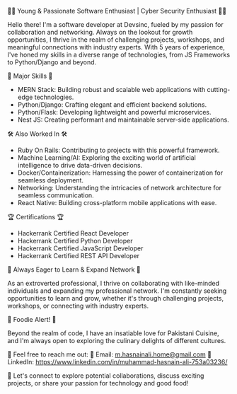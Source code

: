 👨‍💻 Young & Passionate Software Enthusiast | Cyber Security Enthusiast 👨‍💻

Hello there! I'm a software developer at Devsinc, fueled by my passion for collaboration and networking. Always on the lookout for growth opportunities, I thrive in the realm of challenging projects, workshops, and meaningful connections with industry experts. With 5 years of experience, I've honed my skills in a diverse range of technologies, from JS Frameworks to Python/Django and beyond.

🔧 Major Skills 🔧

- MERN Stack: Building robust and scalable web applications with cutting-edge technologies.
- Python/Django: Crafting elegant and efficient backend solutions.
- Python/Flask: Developing lightweight and powerful microservices.
- Nest JS: Creating performant and maintainable server-side applications.

🛠️ Also Worked In 🛠️

- Ruby On Rails: Contributing to projects with this powerful framework.
- Machine Learning/AI: Exploring the exciting world of artificial intelligence to drive data-driven decisions.
- Docker/Containerization: Harnessing the power of containerization for seamless deployment.
- Networking: Understanding the intricacies of network architecture for seamless communication.
- React Native: Building cross-platform mobile applications with ease.

🏆 Certifications 🏆

- Hackerrank Certified React Developer
- Hackerrank Certified Python Developer
- Hackerrank Certified JavaScript Developer
- Hackerrank Certified REST API Developer

🌱 Always Eager to Learn & Expand Network 🌱

As an extroverted professional, I thrive on collaborating with like-minded individuals and expanding my professional network. I'm constantly seeking opportunities to learn and grow, whether it's through challenging projects, workshops, or connecting with industry experts.

🍔 Foodie Alert! 🍔

Beyond the realm of code, I have an insatiable love for Pakistani Cuisine, and I'm always open to exploring the culinary delights of different cultures.

📩 Feel free to reach me out:
📧 Email: m.hasnainali.home@gmail.com
🔗 LinkedIn: https://www.linkedin.com/in/muhammad-hasnain-ali-753a03236/

🚀 Let's connect to explore potential collaborations, discuss exciting projects, or share your passion for technology and good food!
